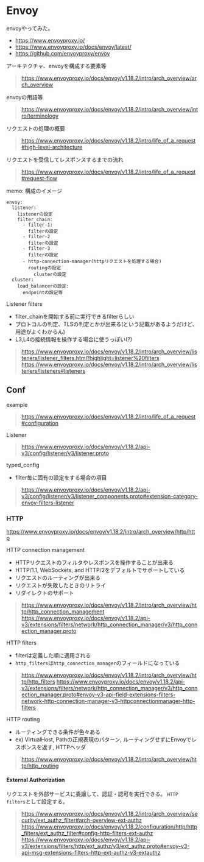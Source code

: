 # Envoy

envoyやってみた。

- https://www.envoyproxy.io/
- https://www.envoyproxy.io/docs/envoy/latest/
- https://github.com/envoyproxy/envoy

アーキテクチャ、envoyを構成する要素等
> https://www.envoyproxy.io/docs/envoy/v1.18.2/intro/arch_overview/arch_overview

envoyの用語等
> https://www.envoyproxy.io/docs/envoy/v1.18.2/intro/arch_overview/intro/terminology

リクエストの処理の概要
> https://www.envoyproxy.io/docs/envoy/v1.18.2/intro/life_of_a_request#high-level-architecture

リクエストを受信してレスポンスするまでの流れ
> https://www.envoyproxy.io/docs/envoy/v1.18.2/intro/life_of_a_request#request-flow

memo: 構成のイメージ

```
envoy:
  listener:
    listenerの設定
    filter_chain:
      - filter-1:
        filterの設定
      - filter-2
        filterの設定
      - filter-3
        filterの設定
      - http-connection-manager(httpリクエストを処理する場合)
        routingの設定
          clusterの設定
  cluster:
    load_balancerの設定:
      endpointの設定等
```

Listener filters
- filter_chainを開始する前に実行できるfilterらしい
- プロトコルの判定、TLSの判定とかが出来る(という記載があるようだけど、用途がよくわからん)
- L3,L4の接続情報を操作する場合に使うっぽい(?)
> https://www.envoyproxy.io/docs/envoy/v1.18.2/intro/arch_overview/listeners/listener_filters.html?highlight=listener%20filters
> https://www.envoyproxy.io/docs/envoy/v1.18.2/intro/arch_overview/listeners/listeners#listeners


## Conf

example
> https://www.envoyproxy.io/docs/envoy/v1.18.2/intro/life_of_a_request#configuration

Listener
> https://www.envoyproxy.io/docs/envoy/v1.18.2/api-v3/config/listener/v3/listener.proto

typed_config
- filter毎に固有の設定をする場合の項目
> https://www.envoyproxy.io/docs/envoy/v1.18.2/api-v3/config/listener/v3/listener_components.proto#extension-category-envoy-filters-listener

### HTTP

https://www.envoyproxy.io/docs/envoy/v1.18.2/intro/arch_overview/http/http

HTTP connection management
- HTTPリクエストのフィルタやレスポンスを操作することが出来る
- HTTP/1.1, WebSockets, and HTTP/2をデフォルトでサポートしている
- リクエストのルーティングが出来る
- リクエストが失敗したときのリトライ
- リダイレクトのサポート
> https://www.envoyproxy.io/docs/envoy/v1.18.2/intro/arch_overview/http/http_connection_management
> https://www.envoyproxy.io/docs/envoy/v1.18.2/api-v3/extensions/filters/network/http_connection_manager/v3/http_connection_manager.proto

HTTP filters
- filterは定義した順に適用される
- `http_filters`は`http_connection_manager`のフィールドになっている
> https://www.envoyproxy.io/docs/envoy/v1.18.2/intro/arch_overview/http/http_filters
> https://www.envoyproxy.io/docs/envoy/v1.18.2/api-v3/extensions/filters/network/http_connection_manager/v3/http_connection_manager.proto#envoy-v3-api-field-extensions-filters-network-http-connection-manager-v3-httpconnectionmanager-http-filters

HTTP routing
- ルーティングできる条件が色々ある
- ex) VirtualHost, Pathの正規表現のパターン, ルーティングせずにEnvoyでレスポンスを返す, HTTPヘッダ
> https://www.envoyproxy.io/docs/envoy/v1.18.2/intro/arch_overview/http/http_routing

#### External Authorization

リクエストを外部サービスに委譲して、認証・認可を実行できる。
`HTTP filters`として設定する。
> https://www.envoyproxy.io/docs/envoy/v1.18.2/intro/arch_overview/security/ext_authz_filter#arch-overview-ext-authz
> https://www.envoyproxy.io/docs/envoy/v1.18.2/configuration/http/http_filters/ext_authz_filter#config-http-filters-ext-authz
> https://www.envoyproxy.io/docs/envoy/v1.18.2/api-v3/extensions/filters/http/ext_authz/v3/ext_authz.proto#envoy-v3-api-msg-extensions-filters-http-ext-authz-v3-extauthz

